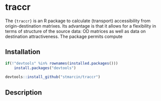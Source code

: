 
<!-- README.md is generated from README.Rmd. Please edit that file -->

# traccr

<!-- badges: start -->

<!-- badges: end -->

The `{traccr}` is an R package to calculate (transport) accessibility
from origin-destination matrixes. Its advantage is that it allows for a
flexibility in terms of structure of the source data: OD matrices as
well as data on destination attractiveness. The package permits compute

## Installation

``` r
if(!"devtools" %in% rownames(installed.packages())) 
    install.packages("devtools")
    
devtools::install_github("stmarcin/traccr")
```

## Description

